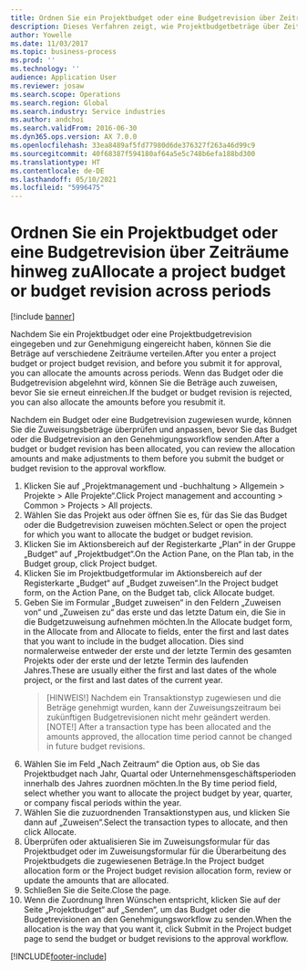 ```yaml
---
title: Ordnen Sie ein Projektbudget oder eine Budgetrevision über Zeiträume hinweg zu
description: Dieses Verfahren zeigt, wie Projektbudgetbeträge über Zeiträume verteilt werden.
author: Yowelle
ms.date: 11/03/2017
ms.topic: business-process
ms.prod: ''
ms.technology: ''
audience: Application User
ms.reviewer: josaw
ms.search.scope: Operations
ms.search.region: Global
ms.search.industry: Service industries
ms.author: andchoi
ms.search.validFrom: 2016-06-30
ms.dyn365.ops.version: AX 7.0.0
ms.openlocfilehash: 33ea8489af5fd77980d6de376327f263a46d99c9
ms.sourcegitcommit: 40f68387f594180af64a5e5c748b6efa188bd300
ms.translationtype: HT
ms.contentlocale: de-DE
ms.lasthandoff: 05/10/2021
ms.locfileid: "5996475"
---
```

# <a name="allocate-a-project-budget-or-budget-revision-across-periods"></a><span data-ttu-id="64229-103">Ordnen Sie ein Projektbudget oder eine Budgetrevision über Zeiträume hinweg zu</span><span class="sxs-lookup"><span data-stu-id="64229-103">Allocate a project budget or budget revision across periods</span></span>

[!include [banner](../../includes/banner.md)]

<span data-ttu-id="64229-104">Nachdem Sie ein Projektbudget oder eine Projektbudgetrevision eingegeben und zur Genehmigung eingereicht haben, können Sie die Beträge auf verschiedene Zeiträume verteilen.</span><span class="sxs-lookup"><span data-stu-id="64229-104">After you enter a project budget or project budget revision, and before you submit it for approval, you can allocate the amounts across periods.</span></span> <span data-ttu-id="64229-105">Wenn das Budget oder die Budgetrevision abgelehnt wird, können Sie die Beträge auch zuweisen, bevor Sie sie erneut einreichen.</span><span class="sxs-lookup"><span data-stu-id="64229-105">If the budget or budget revision is rejected, you can also allocate the amounts before you resubmit it.</span></span> 

<span data-ttu-id="64229-106">Nachdem ein Budget oder eine Budgetrevision zugewiesen wurde, können Sie die Zuweisungsbeträge überprüfen und anpassen, bevor Sie das Budget oder die Budgetrevision an den Genehmigungsworkflow senden.</span><span class="sxs-lookup"><span data-stu-id="64229-106">After a budget or budget revision has been allocated, you can review the allocation amounts and make adjustments to them before you submit the budget or budget revision to the approval workflow.</span></span> 

1. <span data-ttu-id="64229-107">Klicken Sie auf „Projektmanagement und -buchhaltung > Allgemein > Projekte > Alle Projekte“.</span><span class="sxs-lookup"><span data-stu-id="64229-107">Click Project management and accounting > Common > Projects > All projects.</span></span> 
2. <span data-ttu-id="64229-108">Wählen Sie das Projekt aus oder öffnen Sie es, für das Sie das Budget oder die Budgetrevision zuweisen möchten.</span><span class="sxs-lookup"><span data-stu-id="64229-108">Select or open the project for which you want to allocate the budget or budget revision.</span></span> 
3. <span data-ttu-id="64229-109">Klicken Sie im Aktionsbereich auf der Registerkarte „Plan“ in der Gruppe „Budget“ auf „Projektbudget“.</span><span class="sxs-lookup"><span data-stu-id="64229-109">On the Action Pane, on the Plan tab, in the Budget group, click Project budget.</span></span> 
4. <span data-ttu-id="64229-110">Klicken Sie im Projektbudgetformular im Aktionsbereich auf der Registerkarte „Budget“ auf „Budget zuweisen“.</span><span class="sxs-lookup"><span data-stu-id="64229-110">In the Project budget form, on the Action Pane, on the Budget tab, click Allocate budget.</span></span> 
5. <span data-ttu-id="64229-111">Geben Sie im Formular „Budget zuweisen“ in den Feldern „Zuweisen von“ und „Zuweisen zu“ das erste und das letzte Datum ein, die Sie in die Budgetzuweisung aufnehmen möchten.</span><span class="sxs-lookup"><span data-stu-id="64229-111">In the Allocate budget form, in the Allocate from and Allocate to fields, enter the first and last dates that you want to include in the budget allocation.</span></span> <span data-ttu-id="64229-112">Dies sind normalerweise entweder der erste und der letzte Termin des gesamten Projekts oder der erste und der letzte Termin des laufenden Jahres.</span><span class="sxs-lookup"><span data-stu-id="64229-112">These are usually either the first and last dates of the whole project, or the first and last dates of the current year.</span></span>  
   > <span data-ttu-id="64229-113">[HINWEIS!] Nachdem ein Transaktionstyp zugewiesen und die Beträge genehmigt wurden, kann der Zuweisungszeitraum bei zukünftigen Budgetrevisionen nicht mehr geändert werden.</span><span class="sxs-lookup"><span data-stu-id="64229-113">[NOTE!] After a transaction type has been allocated and the amounts approved, the allocation time period cannot be changed in future budget revisions.</span></span> 
6. <span data-ttu-id="64229-114">Wählen Sie im Feld „Nach Zeitraum“ die Option aus, ob Sie das Projektbudget nach Jahr, Quartal oder Unternehmensgeschäftsperioden innerhalb des Jahres zuordnen möchten.</span><span class="sxs-lookup"><span data-stu-id="64229-114">In the By time period field, select whether you want to allocate the project budget by year, quarter, or company fiscal periods within the year.</span></span>
7. <span data-ttu-id="64229-115">Wählen Sie die zuzuordnenden Transaktionstypen aus, und klicken Sie dann auf „Zuweisen“.</span><span class="sxs-lookup"><span data-stu-id="64229-115">Select the transaction types to allocate, and then click Allocate.</span></span> 
8. <span data-ttu-id="64229-116">Überprüfen oder aktualisieren Sie im Zuweisungsformular für das Projektbudget oder im Zuweisungsformular für die Überarbeitung des Projektbudgets die zugewiesenen Beträge.</span><span class="sxs-lookup"><span data-stu-id="64229-116">In the Project budget allocation form or the Project budget revision allocation form, review or update the amounts that are allocated.</span></span> 
9. <span data-ttu-id="64229-117">Schließen Sie die Seite.</span><span class="sxs-lookup"><span data-stu-id="64229-117">Close the page.</span></span>
10. <span data-ttu-id="64229-118">Wenn die Zuordnung Ihren Wünschen entspricht, klicken Sie auf der Seite „Projektbudget“ auf „Senden“, um das Budget oder die Budgetrevisionen an den Genehmigungsworkflow zu senden.</span><span class="sxs-lookup"><span data-stu-id="64229-118">When the allocation is the way that you want it, click Submit in the Project budget page to send the budget or budget revisions to the approval workflow.</span></span>  




[!INCLUDE[footer-include](../../includes/footer-banner.md)]